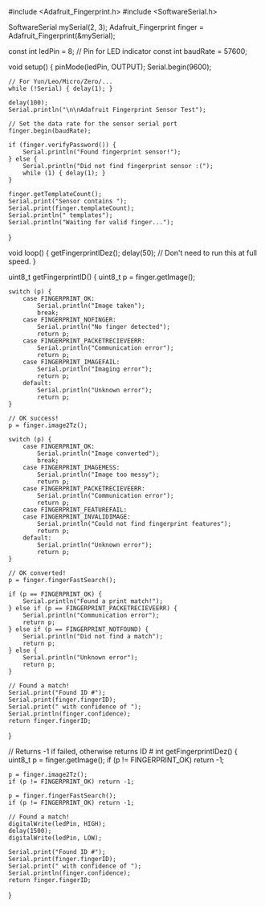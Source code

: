 #include <Adafruit_Fingerprint.h>
#include <SoftwareSerial.h>

SoftwareSerial mySerial(2, 3);
Adafruit_Fingerprint finger = Adafruit_Fingerprint(&mySerial);

const int ledPin = 8; // Pin for LED indicator
const int baudRate = 57600;

void setup() {
    pinMode(ledPin, OUTPUT);
    Serial.begin(9600);
    
    // For Yun/Leo/Micro/Zero/...
    while (!Serial) { delay(1); }
    
    delay(100);
    Serial.println("\n\nAdafruit Fingerprint Sensor Test");

    // Set the data rate for the sensor serial port
    finger.begin(baudRate);
    
    if (finger.verifyPassword()) {
        Serial.println("Found fingerprint sensor!");
    } else {
        Serial.println("Did not find fingerprint sensor :(");
        while (1) { delay(1); }
    }

    finger.getTemplateCount();
    Serial.print("Sensor contains "); 
    Serial.print(finger.templateCount); 
    Serial.println(" templates");
    Serial.println("Waiting for valid finger...");
}

void loop() {
    getFingerprintIDez();
    delay(50); // Don't need to run this at full speed.
}

uint8_t getFingerprintID() {
    uint8_t p = finger.getImage();
    
    switch (p) {
        case FINGERPRINT_OK:
            Serial.println("Image taken");
            break;
        case FINGERPRINT_NOFINGER:
            Serial.println("No finger detected");
            return p;
        case FINGERPRINT_PACKETRECIEVEERR:
            Serial.println("Communication error");
            return p;
        case FINGERPRINT_IMAGEFAIL:
            Serial.println("Imaging error");
            return p;
        default:
            Serial.println("Unknown error");
            return p;
    }

    // OK success!
    p = finger.image2Tz();
    
    switch (p) {
        case FINGERPRINT_OK:
            Serial.println("Image converted");
            break;
        case FINGERPRINT_IMAGEMESS:
            Serial.println("Image too messy");
            return p;
        case FINGERPRINT_PACKETRECIEVEERR:
            Serial.println("Communication error");
            return p;
        case FINGERPRINT_FEATUREFAIL:
        case FINGERPRINT_INVALIDIMAGE:
            Serial.println("Could not find fingerprint features");
            return p;
        default:
            Serial.println("Unknown error");
            return p;
    }

    // OK converted!
    p = finger.fingerFastSearch();
    
    if (p == FINGERPRINT_OK) {
        Serial.println("Found a print match!");
    } else if (p == FINGERPRINT_PACKETRECIEVEERR) {
        Serial.println("Communication error");
        return p;
    } else if (p == FINGERPRINT_NOTFOUND) {
        Serial.println("Did not find a match");
        return p;
    } else {
        Serial.println("Unknown error");
        return p;
    }

    // Found a match!
    Serial.print("Found ID #"); 
    Serial.print(finger.fingerID); 
    Serial.print(" with confidence of "); 
    Serial.println(finger.confidence);
    return finger.fingerID;
}

// Returns -1 if failed, otherwise returns ID #
int getFingerprintIDez() {
    uint8_t p = finger.getImage();
    if (p != FINGERPRINT_OK) return -1;

    p = finger.image2Tz();
    if (p != FINGERPRINT_OK) return -1;

    p = finger.fingerFastSearch();
    if (p != FINGERPRINT_OK) return -1;

    // Found a match!
    digitalWrite(ledPin, HIGH);
    delay(1500);
    digitalWrite(ledPin, LOW);

    Serial.print("Found ID #"); 
    Serial.print(finger.fingerID); 
    Serial.print(" with confidence of "); 
    Serial.println(finger.confidence);
    return finger.fingerID;
}
